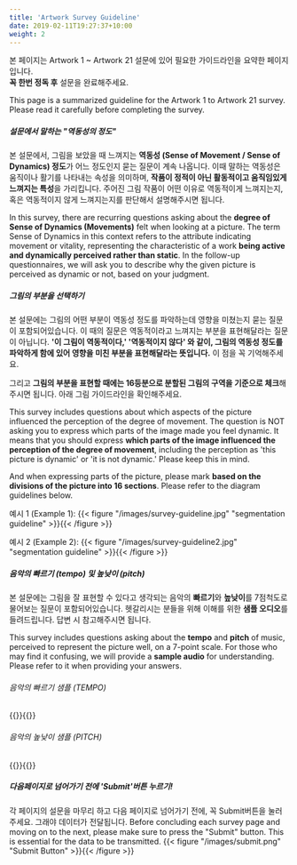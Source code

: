 ```yaml
---
title: 'Artwork Survey Guideline'
date: 2019-02-11T19:27:37+10:00
weight: 2
---
```


본 페이지는 Artwork 1 ~ Artwork 21 설문에 있어 필요한 가이드라인을 요약한 페이지입니다.  
**꼭 한번 정독 후** 설문을 완료해주세요. 

This page is a summarized guideline for the Artwork 1 to Artwork 21 survey.  
Please read it carefully before completing the survey.



##### <strong>설문에서 말하는 "역동성의 정도" </strong>

본 설문에서, 그림을 보았을 때 느껴지는 **역동성 (Sense of Movement / Sense of Dynamics) 정도**가 어느 정도인지 묻는 질문이 계속 나옵니다. 이때 말하는 역동성은 움직이나 활기를 나타내는 속성을 의미하며, **작품이 정적이 아닌 활동적이고 움직임있게 느껴지는 특성**을 가리킵니다. 주어진 그림 작품이 어떤 이유로 역동적이게 느껴지는지, 혹은 역동적이지 않게 느껴지는지를 판단해서 설명해주시면 됩니다. 


In this survey, there are recurring questions asking about the **degree of Sense of Dynamics (Movements)** felt when looking at a picture. The term Sense of Dynamics in this context refers to the attribute indicating movement or vitality, representing the characteristic of a work **being active and dynamically perceived rather than static**. In the follow-up questionnaires, we will ask you to describe why the given picture is perceived as dynamic or not, based on your judgment.



##### 그림의 부분을 선택하기

본 설문에는 그림의 어떤 부분이 역동성 정도를 파악하는데 영향을 미쳤는지 묻는 질문이 포함되어있습니다. 이 때의 질문은 역동적이라고 느껴지는 부분을 표현해달라는 질문이 아닙니다. **'이 그림이 역동적이다,' '역동적이지 않다' 와 같이, 그림의 역동성 정도를 파악하게 함에 있어 영향을 미친 부분을 표현해달라는 뜻입니다.** 이 점을 꼭 기억해주세요. 

그리고 **그림의 부분을 표현할 때에는 16등분으로 분할된 그림의 구역을 기준으로 체크**해주시면 됩니다. 아래 그림 가이드라인을 확인해주세요.


This survey includes questions about which aspects of the picture influenced the perception of the degree of movement. The question is NOT asking you to express which parts of the image made you feel dynamic. It means that you should express **which parts of the image influenced the perception of the degree of movement**, including the perception as 'this picture is dynamic' or 'it is not dynamic.' Please keep this in mind.

And when expressing parts of the picture, please mark **based on the divisions of the picture into 16 sections**. Please refer to the diagram guidelines below.


예시 1 (Example 1):
{{< figure "/images/survey-guideline.jpg" "segmentation guideline" >}}{{< /figure >}}

예시 2 (Example 2):
{{< figure "/images/survey-guideline2.jpg" "segmentation guideline" >}}{{< /figure >}}


##### 음악의 빠르기 (tempo) 및 높낮이 (pitch)

본 설문에는 그림을 잘 표현할 수 있다고 생각되는 음악의 **빠르기**와 **높낮이**를 7점척도로 물어보는 질문이 포함되어있습니다. 
헷갈리시는 분들을 위해 이해를 위한 **샘플 오디오**를 들려드립니다. 답변 시 참고해주시면 됩니다. 

This survey includes questions asking about the **tempo** and **pitch** of music, perceived to represent the picture well, on a 7-point scale. For those who may find it confusing, we will provide a **sample audio** for understanding. Please refer to it when providing your answers.


###### 음악의 빠르기 샘플 (TEMPO)
{{<audio-tempo>}}{{</audio-tempo>}}



###### 음악의 높낮이 샘플 (PITCH)
{{<audio-pitch>}}{{</audio-pitch>}}


##### 다음페이지로 넘어가기 전에 'Submit'버튼 누르기!

각 페이지의 설문을 마무리 하고 다음 페이지로 넘어가기 전에, 꼭 Submit버튼을 눌러주세요. 그래야 데이터가 전달됩니다.
Before concluding each survey page and moving on to the next, please make sure to press the "Submit" button. This is essential for the data to be transmitted.
{{< figure "/images/submit.png" "Submit Button" >}}{{< /figure >}}

